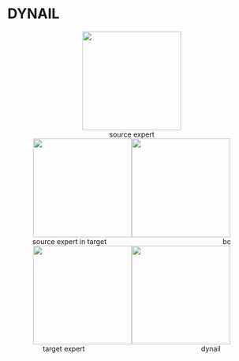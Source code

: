 # DYNAIL

<div align="center">
    <img src="media/source_expert.gif" width="200"/>
    <br/>
    <font>source expert</font>
</div>


<div align="center">
    <img src="media/source_expert_in_target.gif" width="200"/><img src="media/bc.gif" width="200"/>
    <br/>
    <font>source expert in target</font>
    &emsp;&emsp;&emsp;&emsp;&emsp;&emsp;&emsp;&emsp;
	&emsp;&emsp;&emsp;&emsp;&emsp;&emsp;&emsp;&emsp;
    <font>bc</font>
</div>


<div align="center">
    <img src="media/target_expert.gif" width="200"/><img src="media/dynail.gif" width="200"/>
    <br/>
    <font>target expert</font>
    &emsp;&emsp;&emsp;&emsp;&emsp;&emsp;&emsp;&emsp;
	&emsp;&emsp;&emsp;&emsp;&emsp;&emsp;&emsp;&emsp;
    <font>dynail</font>
</div>
